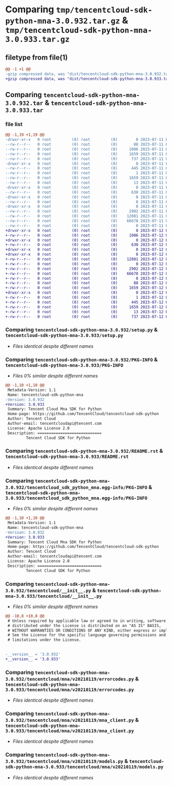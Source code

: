 # Comparing `tmp/tencentcloud-sdk-python-mna-3.0.932.tar.gz` & `tmp/tencentcloud-sdk-python-mna-3.0.933.tar.gz`

## filetype from file(1)

```diff
@@ -1 +1 @@
-gzip compressed data, was "dist/tencentcloud-sdk-python-mna-3.0.932.tar", last modified: Tue Jul 11 00:52:34 2023, max compression
+gzip compressed data, was "dist/tencentcloud-sdk-python-mna-3.0.933.tar", last modified: Wed Jul 12 00:33:41 2023, max compression
```

## Comparing `tencentcloud-sdk-python-mna-3.0.932.tar` & `tencentcloud-sdk-python-mna-3.0.933.tar`

### file list

```diff
@@ -1,19 +1,19 @@
-drwxr-xr-x   0 root         (0) root         (0)        0 2023-07-11 00:52:34.000000 tencentcloud-sdk-python-mna-3.0.932/
--rw-r--r--   0 root         (0) root         (0)       88 2023-07-11 00:52:34.000000 tencentcloud-sdk-python-mna-3.0.932/setup.cfg
--rw-r--r--   0 root         (0) root         (0)     1006 2023-07-11 00:52:33.000000 tencentcloud-sdk-python-mna-3.0.932/setup.py
--rw-r--r--   0 root         (0) root         (0)     1659 2023-07-11 00:52:34.000000 tencentcloud-sdk-python-mna-3.0.932/PKG-INFO
--rw-r--r--   0 root         (0) root         (0)      737 2023-07-11 00:52:33.000000 tencentcloud-sdk-python-mna-3.0.932/README.rst
-drwxr-xr-x   0 root         (0) root         (0)        0 2023-07-11 00:52:34.000000 tencentcloud-sdk-python-mna-3.0.932/tencentcloud_sdk_python_mna.egg-info/
--rw-r--r--   0 root         (0) root         (0)      445 2023-07-11 00:52:34.000000 tencentcloud-sdk-python-mna-3.0.932/tencentcloud_sdk_python_mna.egg-info/SOURCES.txt
--rw-r--r--   0 root         (0) root         (0)        1 2023-07-11 00:52:33.000000 tencentcloud-sdk-python-mna-3.0.932/tencentcloud_sdk_python_mna.egg-info/dependency_links.txt
--rw-r--r--   0 root         (0) root         (0)     1659 2023-07-11 00:52:33.000000 tencentcloud-sdk-python-mna-3.0.932/tencentcloud_sdk_python_mna.egg-info/PKG-INFO
--rw-r--r--   0 root         (0) root         (0)       13 2023-07-11 00:52:33.000000 tencentcloud-sdk-python-mna-3.0.932/tencentcloud_sdk_python_mna.egg-info/top_level.txt
-drwxr-xr-x   0 root         (0) root         (0)        0 2023-07-11 00:52:34.000000 tencentcloud-sdk-python-mna-3.0.932/tencentcloud/
--rw-r--r--   0 root         (0) root         (0)      630 2023-07-11 00:52:33.000000 tencentcloud-sdk-python-mna-3.0.932/tencentcloud/__init__.py
-drwxr-xr-x   0 root         (0) root         (0)        0 2023-07-11 00:52:34.000000 tencentcloud-sdk-python-mna-3.0.932/tencentcloud/mna/
--rw-r--r--   0 root         (0) root         (0)        0 2023-07-11 00:52:33.000000 tencentcloud-sdk-python-mna-3.0.932/tencentcloud/mna/__init__.py
-drwxr-xr-x   0 root         (0) root         (0)        0 2023-07-11 00:52:34.000000 tencentcloud-sdk-python-mna-3.0.932/tencentcloud/mna/v20210119/
--rw-r--r--   0 root         (0) root         (0)     2902 2023-07-11 00:52:33.000000 tencentcloud-sdk-python-mna-3.0.932/tencentcloud/mna/v20210119/errorcodes.py
--rw-r--r--   0 root         (0) root         (0)    12081 2023-07-11 00:52:33.000000 tencentcloud-sdk-python-mna-3.0.932/tencentcloud/mna/v20210119/mna_client.py
--rw-r--r--   0 root         (0) root         (0)    66678 2023-07-11 00:52:33.000000 tencentcloud-sdk-python-mna-3.0.932/tencentcloud/mna/v20210119/models.py
--rw-r--r--   0 root         (0) root         (0)        0 2023-07-11 00:52:33.000000 tencentcloud-sdk-python-mna-3.0.932/tencentcloud/mna/v20210119/__init__.py
+drwxr-xr-x   0 root         (0) root         (0)        0 2023-07-12 00:33:41.000000 tencentcloud-sdk-python-mna-3.0.933/
+-rw-r--r--   0 root         (0) root         (0)     1006 2023-07-12 00:33:41.000000 tencentcloud-sdk-python-mna-3.0.933/setup.py
+drwxr-xr-x   0 root         (0) root         (0)        0 2023-07-12 00:33:41.000000 tencentcloud-sdk-python-mna-3.0.933/tencentcloud/
+-rw-r--r--   0 root         (0) root         (0)      630 2023-07-12 00:33:41.000000 tencentcloud-sdk-python-mna-3.0.933/tencentcloud/__init__.py
+drwxr-xr-x   0 root         (0) root         (0)        0 2023-07-12 00:33:41.000000 tencentcloud-sdk-python-mna-3.0.933/tencentcloud/mna/
+drwxr-xr-x   0 root         (0) root         (0)        0 2023-07-12 00:33:41.000000 tencentcloud-sdk-python-mna-3.0.933/tencentcloud/mna/v20210119/
+-rw-r--r--   0 root         (0) root         (0)    12081 2023-07-12 00:33:41.000000 tencentcloud-sdk-python-mna-3.0.933/tencentcloud/mna/v20210119/mna_client.py
+-rw-r--r--   0 root         (0) root         (0)        0 2023-07-12 00:33:41.000000 tencentcloud-sdk-python-mna-3.0.933/tencentcloud/mna/v20210119/__init__.py
+-rw-r--r--   0 root         (0) root         (0)     2902 2023-07-12 00:33:41.000000 tencentcloud-sdk-python-mna-3.0.933/tencentcloud/mna/v20210119/errorcodes.py
+-rw-r--r--   0 root         (0) root         (0)    66678 2023-07-12 00:33:41.000000 tencentcloud-sdk-python-mna-3.0.933/tencentcloud/mna/v20210119/models.py
+-rw-r--r--   0 root         (0) root         (0)        0 2023-07-12 00:33:41.000000 tencentcloud-sdk-python-mna-3.0.933/tencentcloud/mna/__init__.py
+-rw-r--r--   0 root         (0) root         (0)       88 2023-07-12 00:33:41.000000 tencentcloud-sdk-python-mna-3.0.933/setup.cfg
+-rw-r--r--   0 root         (0) root         (0)     1659 2023-07-12 00:33:41.000000 tencentcloud-sdk-python-mna-3.0.933/PKG-INFO
+drwxr-xr-x   0 root         (0) root         (0)        0 2023-07-12 00:33:41.000000 tencentcloud-sdk-python-mna-3.0.933/tencentcloud_sdk_python_mna.egg-info/
+-rw-r--r--   0 root         (0) root         (0)        1 2023-07-12 00:33:41.000000 tencentcloud-sdk-python-mna-3.0.933/tencentcloud_sdk_python_mna.egg-info/dependency_links.txt
+-rw-r--r--   0 root         (0) root         (0)      445 2023-07-12 00:33:41.000000 tencentcloud-sdk-python-mna-3.0.933/tencentcloud_sdk_python_mna.egg-info/SOURCES.txt
+-rw-r--r--   0 root         (0) root         (0)     1659 2023-07-12 00:33:41.000000 tencentcloud-sdk-python-mna-3.0.933/tencentcloud_sdk_python_mna.egg-info/PKG-INFO
+-rw-r--r--   0 root         (0) root         (0)       13 2023-07-12 00:33:41.000000 tencentcloud-sdk-python-mna-3.0.933/tencentcloud_sdk_python_mna.egg-info/top_level.txt
+-rw-r--r--   0 root         (0) root         (0)      737 2023-07-12 00:33:41.000000 tencentcloud-sdk-python-mna-3.0.933/README.rst
```

### Comparing `tencentcloud-sdk-python-mna-3.0.932/setup.py` & `tencentcloud-sdk-python-mna-3.0.933/setup.py`

 * *Files identical despite different names*

### Comparing `tencentcloud-sdk-python-mna-3.0.932/PKG-INFO` & `tencentcloud-sdk-python-mna-3.0.933/PKG-INFO`

 * *Files 0% similar despite different names*

```diff
@@ -1,10 +1,10 @@
 Metadata-Version: 1.1
 Name: tencentcloud-sdk-python-mna
-Version: 3.0.932
+Version: 3.0.933
 Summary: Tencent Cloud Mna SDK for Python
 Home-page: https://github.com/TencentCloud/tencentcloud-sdk-python
 Author: Tencent Cloud
 Author-email: tencentcloudapi@tencent.com
 License: Apache License 2.0
 Description: ============================
         Tencent Cloud SDK for Python
```

### Comparing `tencentcloud-sdk-python-mna-3.0.932/README.rst` & `tencentcloud-sdk-python-mna-3.0.933/README.rst`

 * *Files identical despite different names*

### Comparing `tencentcloud-sdk-python-mna-3.0.932/tencentcloud_sdk_python_mna.egg-info/PKG-INFO` & `tencentcloud-sdk-python-mna-3.0.933/tencentcloud_sdk_python_mna.egg-info/PKG-INFO`

 * *Files 0% similar despite different names*

```diff
@@ -1,10 +1,10 @@
 Metadata-Version: 1.1
 Name: tencentcloud-sdk-python-mna
-Version: 3.0.932
+Version: 3.0.933
 Summary: Tencent Cloud Mna SDK for Python
 Home-page: https://github.com/TencentCloud/tencentcloud-sdk-python
 Author: Tencent Cloud
 Author-email: tencentcloudapi@tencent.com
 License: Apache License 2.0
 Description: ============================
         Tencent Cloud SDK for Python
```

### Comparing `tencentcloud-sdk-python-mna-3.0.932/tencentcloud/__init__.py` & `tencentcloud-sdk-python-mna-3.0.933/tencentcloud/__init__.py`

 * *Files 0% similar despite different names*

```diff
@@ -10,8 +10,8 @@
 # Unless required by applicable law or agreed to in writing, software
 # distributed under the License is distributed on an "AS IS" BASIS,
 # WITHOUT WARRANTIES OR CONDITIONS OF ANY KIND, either express or implied.
 # See the License for the specific language governing permissions and
 # limitations under the License.
 
 
-__version__ = '3.0.932'
+__version__ = '3.0.933'
```

### Comparing `tencentcloud-sdk-python-mna-3.0.932/tencentcloud/mna/v20210119/errorcodes.py` & `tencentcloud-sdk-python-mna-3.0.933/tencentcloud/mna/v20210119/errorcodes.py`

 * *Files identical despite different names*

### Comparing `tencentcloud-sdk-python-mna-3.0.932/tencentcloud/mna/v20210119/mna_client.py` & `tencentcloud-sdk-python-mna-3.0.933/tencentcloud/mna/v20210119/mna_client.py`

 * *Files identical despite different names*

### Comparing `tencentcloud-sdk-python-mna-3.0.932/tencentcloud/mna/v20210119/models.py` & `tencentcloud-sdk-python-mna-3.0.933/tencentcloud/mna/v20210119/models.py`

 * *Files identical despite different names*

